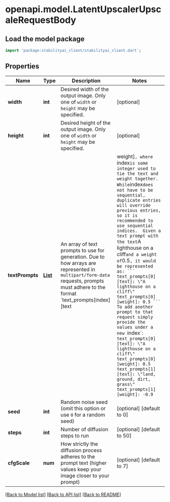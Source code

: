 # openapi.model.LatentUpscalerUpscaleRequestBody

## Load the model package
```dart
import 'package:stabilityai_client/stabilityai_client.dart';
```

## Properties
| Name            | Type                                  | Description                                                                                                                                                                       | Notes                                                                                                                                                                                                                                                                                                                                                                                                                                                                                                                                                                                                                                                                                                         |
|-----------------|---------------------------------------|-----------------------------------------------------------------------------------------------------------------------------------------------------------------------------------|---------------------------------------------------------------------------------------------------------------------------------------------------------------------------------------------------------------------------------------------------------------------------------------------------------------------------------------------------------------------------------------------------------------------------------------------------------------------------------------------------------------------------------------------------------------------------------------------------------------------------------------------------------------------------------------------------------------|
| **width**       | **int**                               | Desired width of the output image.  Only one of `width` or `height` may be specified.                                                                                             | [optional]                                                                                                                                                                                                                                                                                                                                                                                                                                                                                                                                                                                                                                                                                                    |
| **height**      | **int**                               | Desired height of the output image.  Only one of `width` or `height` may be specified.                                                                                            | [optional]                                                                                                                                                                                                                                                                                                                                                                                                                                                                                                                                                                                                                                                                                                    |
| **textPrompts** | [**List<TextPrompt>**](TextPrompt.md) | An array of text prompts to use for generation.  Due to how arrays are represented in `multipart/form-data` requests, prompts must adhere to the format `text_prompts[index][text | weight]`, where `index` is some integer used to tie the text and weight together.  While `index` does not have to be sequential, duplicate entries  will override previous entries, so it is recommended to use sequential indices.  Given a text prompt with the text `A lighthouse on a cliff` and a weight of `0.5`, it would be represented as: ``` text_prompts[0][text]: \"A lighthouse on a cliff\" text_prompts[0][weight]: 0.5 ```  To add another prompt to that request simply provide the values under a new `index`:  ``` text_prompts[0][text]: \"A lighthouse on a cliff\" text_prompts[0][weight]: 0.5 text_prompts[1][text]: \"land, ground, dirt, grass\" text_prompts[1][weight]: -0.9 ``` | [optional] [default to const []]
| **seed**        | **int**                               | Random noise seed (omit this option or use `0` for a random seed)                                                                                                                 | [optional] [default to 0]                                                                                                                                                                                                                                                                                                                                                                                                                                                                                                                                                                                                                                                                                     |
| **steps**       | **int**                               | Number of diffusion steps to run                                                                                                                                                  | [optional] [default to 50]                                                                                                                                                                                                                                                                                                                                                                                                                                                                                                                                                                                                                                                                                    |
| **cfgScale**    | **num**                               | How strictly the diffusion process adheres to the prompt text (higher values keep your image closer to your prompt)                                                               | [optional] [default to 7]                                                                                                                                                                                                                                                                                                                                                                                                                                                                                                                                                                                                                                                                                     |

[[Back to Model list]](../README.md#documentation-for-models) [[Back to API list]](../README.md#documentation-for-api-endpoints) [[Back to README]](../README.md)


